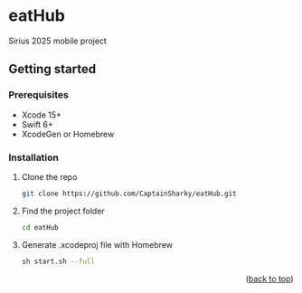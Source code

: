 # eatHub
Sirius 2025 mobile project

<!-- GETTING STARTED -->
## Getting started

### Prerequisites
* Xcode 15+
* Swift 6+
* XcodeGen or Homebrew

### Installation
1. Clone the repo
   ```sh
   git clone https://github.com/CaptainSharky/eatHub.git
   ```
2. Find the project folder
   ```sh
   cd eatHub
   ```
3. Generate .xcodeproj file with Homebrew
   ```sh
   sh start.sh --full
   ```
<p align="right">(<a href="#readme-top">back to top</a>)</p>
